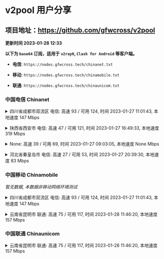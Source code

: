 # v2pool 用户分享
## 项目地址：<https://github.com/gfwcross/v2pool>
**更新时间 2023-01-28 12:33**


**以下为 `base64` 订阅，适用于 `v2rayN`, `Clash for Android` 等客户端。**

- **电信**: `https://nodes.gfwcross.tech/chinanet.txt`

- **移动**: `https://nodes.gfwcross.tech/chinamobile.txt`

- **联通**: `https://nodes.gfwcross.tech/chinaunicom.txt`


### 中国电信 Chinanet
<details><summary>四川省成都市双流区 电信: 高速 93 / 可用 124, 时间 2023-01-27 11:01:43, 本地速度 147 Mbps</summary><p>可用节点订阅：https://transfer.sh/nEOeiT/running.txt<br>高速节点订阅：https://transfer.sh/2rtzPK/good.txt<br>低延迟节点订阅：Error</p></details>
<p></p><details><summary>陕西省西安市 电信: 高速 47 / 可用 121, 时间 2023-01-27 16:49:33, 本地速度 319 Mbps</summary><p>可用节点订阅：https://transfer.sh/isU5Gk/running.txt<br>高速节点订阅：https://transfer.sh/m3QfIo/good.txt<br>低延迟节点订阅：https://transfer.sh/zYaPdo/low_delay.txt</p></details>
<p></p><details><summary>None: 高速 39 / 可用 69, 时间 2023-01-27 09:03:05, 本地速度 None Mbps</summary><p>可用节点订阅：https://transfer.sh/LwnnuC/running.txt<br>高速节点订阅：https://transfer.sh/jy6Bth/good.txt<br>低延迟节点订阅：https://transfer.sh/4bfT2X/low_delay.txt</p></details>
<p></p><details><summary>河北省秦皇岛市 电信: 高速 27 / 可用 53, 时间 2023-01-27 20:39:30, 本地速度 83 Mbps</summary><p>可用节点订阅：https://transfer.sh/PSt5kj/running.txt<br>高速节点订阅：https://transfer.sh/qKQazU/good.txt<br>低延迟节点订阅：https://transfer.sh/ECjf0X/low_delay.txt</p></details>
<p></p>

### 中国移动 Chinamobile
<i>暂无数据, 本数据非移动网络环境测试</i>
<details><summary>四川省成都市双流区 电信: 高速 93 / 可用 124, 时间 2023-01-27 11:01:43, 本地速度 147 Mbps</summary><p>可用节点订阅：https://transfer.sh/nEOeiT/running.txt<br>高速节点订阅：https://transfer.sh/2rtzPK/good.txt<br>低延迟节点订阅：Error</p></details>
<p></p><details><summary>云南省昆明市 联通: 高速 75 / 可用 117, 时间 2023-01-28 11:46:20, 本地速度 157 Mbps</summary><p>可用节点订阅：https://transfer.sh/uY5GRQ/running.txt<br>高速节点订阅：https://transfer.sh/kIRF2I/good.txt<br>低延迟节点订阅：https://transfer.sh/7y9qdw/low_delay.txt</p></details>
<p></p>

### 中国联通 Chinaunicom
<details><summary>云南省昆明市 联通: 高速 75 / 可用 117, 时间 2023-01-28 11:46:20, 本地速度 157 Mbps</summary><p>可用节点订阅：https://transfer.sh/uY5GRQ/running.txt<br>高速节点订阅：https://transfer.sh/kIRF2I/good.txt<br>低延迟节点订阅：https://transfer.sh/7y9qdw/low_delay.txt</p></details>
<p></p>